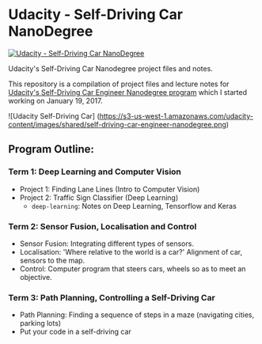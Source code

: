 # Udacity - Self-Driving Car NanoDegree
[![Udacity - Self-Driving Car NanoDegree](https://s3.amazonaws.com/udacity-sdc/github/shield-carnd.svg)](http://www.udacity.com/drive)

Udacity's Self-Driving Car Nanodegree project files and notes.

This repository is a compilation of project files and lecture notes for [Udacity's Self-Driving Car Engineer Nanodegree program](https://www.udacity.com/drive) which I started working on January 19, 2017.


![Udacity Self-Driving Car] (https://s3-us-west-1.amazonaws.com/udacity-content/images/shared/self-driving-car-engineer-nanodegree.png)


## Program Outline:
### Term 1: Deep Learning and Computer Vision
- Project 1: Finding Lane Lines (Intro to Computer Vision)
- Project 2: Traffic Sign Classifier (Deep Learning)
	- `deep-learning`: Notes on Deep Learning, Tensorflow and Keras

### Term 2: Sensor Fusion, Localisation and Control
- Sensor Fusion: Integrating different types of sensors.
- Localisation: 'Where relative to the world is a car?' Alignment of car, sensors to the map. 
- Control: Computer program that steers cars, wheels so as to meet an objective.

### Term 3: Path Planning, Controlling a Self-Driving Car
- Path Planning: Finding a sequence of steps in a maze (navigating cities, parking lots)
- Put your code in a self-driving car
